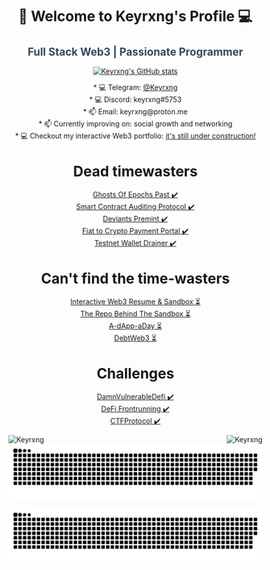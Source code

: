 <h1 align="center" fill="color: #3498DB;">🔑 Welcome to Keyrxng's Profile 💻</h1>
<h2 align="center" style="color: #34495E;">Full Stack Web3 | Passionate Programmer</h2>
<p align="center">
  <a href="https://github.com/Keyrxng">
    <img src="https://komarev.com/ghpvc/?username=Keyrxng" alt="Keyrxng's GitHub stats" />
  </a>
</p>



  <p align="center">
      * 💻 Telegram: <a href="http://t.me/Keyrxng" target="_blank" rel="noreferrer">@Keyrxng</a><br>
      * 💻 Discord: keyrxng#5753 <br>
      * 📫 Email: keyrxng@proton.me <br>
      * 📫 Currently improving on: social growth and networking<br>
      * 💻 Checkout my interactive Web3 portfolio: <a href="https://www.keyrxng.xyz/" target="_blank" rel="noreferrer">it's still under construction!</a>
    </p>


<h1 align="center"> Dead timewasters </h1>
<p align="center">
<a href="https://www.ghostsofepochspast.xyz/" target="_blank" rel="noreferrer">Ghosts Of Epochs Past ✔️</a><br>
<a href="https://github.com/Keyrxng/AuditorUI" target="_blank" rel="noreferrer">Smart Contract Auditing Protocol ✔️</a><br>
<a href="https://github.com/Keyrxng/DeviantPremint" target="_blank" rel="noreferrer">Deviants Premint ✔️</a><br>
<a href="https://github.com/Keyrxng/Web3-Payment-Portal" target="_blank" rel="noreferrer">Fiat to Crypto Payment Portal ✔️</a><br>
<a href="https://github.com/Keyrxng/testnet-wallet-drainer" target="_blank" rel="noreferrer">Testnet Wallet Drainer ✔️</a><br>
</p>
<h1 align="center"> Can't find the time-wasters</h1>
<p align="center">
<a href="https://" target="_blank" rel="noreferrer">Interactive Web3 Resume & Sandbox ⏳</a><br>
<a href="https://github.com/Keyrxng/personal-site-contracts" target="_blank" rel="noreferrer">The Repo Behind The Sandbox ⏳</a><br>
<a href="https://github.com/Keyrxng/a-dApp-aDay" target="_blank" rel="noreferrer">A-dApp-aDay ⏳</a><br>
<a href="https://github.com/Keyrxng/DebtWeb3" target="_blank" rel="noreferrer">DebtWeb3 ⏳</a><br>
</p>
<h1 align="center"> Challenges</h1>
<p align="center">
<a href="https://github.com/Keyrxng/damn-vulnerable-defi" target="_blank" rel="noreferrer">DamnVulnerableDefi ✔️</a><br>
<a href="https://github.com/Keyrxng/defi-frontrunning-challenge" target="_blank" rel="noreferrer">DeFi Frontrunning ✔️</a><br>
<a href="https://github.com/Keyrxng/ctfprotocol" target="_blank" rel="noreferrer">CTFProtocol ✔️</a><br>
</p>
<!-- 
<h3 align="left">Languages, Tools & Frameworks:</h3>
<p>
<a href="https://developer.mozilla.org/en-US/docs/Web/JavaScript" target="_blank"
    rel="noreferrer"> 
    <img
      src="https://raw.githubusercontent.com/devicons/devicon/master/icons/javascript/javascript-original.svg"
      alt="Javascript" width="60" height="60" /> 
</a>
<a href="https://www.typescriptlang.org/docs/" target="_blank"
    rel="noreferrer"> 
    <img
      src="https://raw.githubusercontent.com/devicons/devicon/master/icons/typescript/typescript-original.svg"
      alt="Typescript" width="60" height="60" /> 
</a>
<a href="https://nextjs.org/docs/getting-started" target="_blank"
    rel="noreferrer"> 
    <img
      src="https://raw.githubusercontent.com/devicons/devicon/master/icons/nextjs/nextjs-original.svg"
      alt="NextJS" width="60" height="60" /> 
</a>
<a href="https://wagmi.sh/" target="_blank"
    rel="noreferrer"> 
    <img
      src="https://avatars.githubusercontent.com/u/109633172?s=200&v=4"
      alt="Wagmi" width="60" height="60" /> 
</a>
<a href="https://docs.soliditylang.org/" target="_blank"
    rel="noreferrer"> 
    <img
      src="https://www.logosvgpng.com/wp-content/uploads/2018/10/solidity-logo-vector.png"
      alt="Solidity" width="60" height="60" /> 
</a> 
<a href="https://book.getfoundry.sh/" target="_blank"
    rel="noreferrer"> 
    <img
      src="https://avatars.githubusercontent.com/u/99892494?s=200&v=4"
      alt="Foundry" width="60" height="60" /> 
</a>
</p> -->
<!-- <p>
  <img align="left"
    src="https://github-readme-stats.vercel.app/api/top-langs?username=Keyrxng&show_icons=true&locale=en&bg_color=0d1117&text_color=ffffff&layout=compact&hide=css"
    alt="Keyrxng" 
    bg_color=#808080/>
</p>
 -->
<p>
  <img align="right" 
    src="https://github-readme-stats.vercel.app/api?username=Keyrxng&show_icons=true&count_private=true&locale=en&bg_color=0d1117&text_color=ffffff&repo=convoychat"
    alt="Keyrxng" />
</p>

<p>
   <img align="left"
        src="https://github-readme-streak-stats.herokuapp.com/?user=Keyrxng&theme=dark&background=0d1117&date_format=M%20j%5B%2C%20Y%5D" 
        alt="Keyrxng" />
</p>



<p align="center">
  <img src="https://raw.githubusercontent.com/keyrxng/keyrxng/output/github-snake.svg#gh-light-mode-only" />
</p>

<p align="center">
  <img src="https://raw.githubusercontent.com/keyrxng/keyrxng/output/github-snake-dark.svg#gh-dark-mode-only" />
</p>
